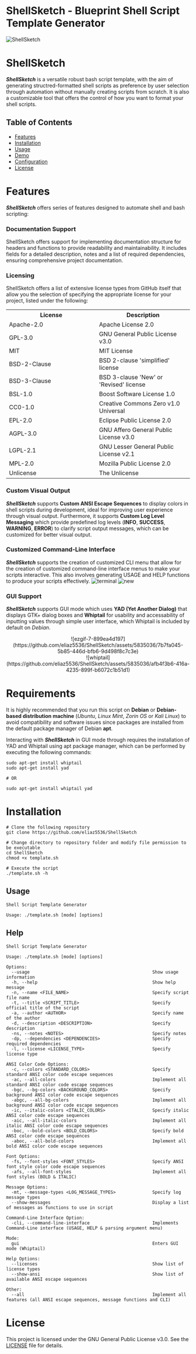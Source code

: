 # ShellSketch - Blueprint Shell Script Template Generator
![ShellSketch](https://github.com/eliaz5536/ShellSketch/assets/5835036/3c052d7c-4981-4159-8ca9-22b6bb8d0c85)

# ShellSketch
**_ShellSketch_** is a versatile robust bash script template, with the aim of generating structred-formatted shell scripts 
as preference by user selection through automation without manually creating scripts from scratch. It is also a customizable tool that offers the control of how you want to format your shell scripts.

## Table of Contents
- [Features](#features)
- [Installation](#installation)
- [Usage](#usage)
- [Demo](#demo)
- [Configuration](#configuration)
- [License](#license)

# Features
**_ShellSketch_** offers series of features designed to automate shell and bash scripting:

### **Documentation Support**
ShellSketch offers support for implementing documentation structure for headers and functions to provide readability and maintainability. It includes fields for a detailed description, notes and a list of required dependencies, ensuring comprehensive project documentation.

### **Licensing** 
ShellSketch offers a list of extensive license types from GitHub itself that allow you the selection of specifying the appropriate license for your project, listed under the following:

<table align="center">
 <tr>
  <th width="500px">License</th>
  <th width="500px">Description</th>
 </tr>
 <tr>
  <td>Apache-2.0</td>
  <td>Apache License 2.0</td>
 </tr>
 <tr>
  <td>GPL-3.0</td>
  <td>GNU General Public License v3.0</td>
 </tr>
 <tr>
  <td>MIT</td>
  <td>MIT License</td>
 </tr>
 <tr>
  <td>BSD-2-Clause</td>
  <td>BSD 2-clause 'simplified' license</td>
 </tr>
 <tr>
  <td>BSD-3-Clause</td>
  <td>BSD 3-clause 'New' or 'Revised' license</td>
 </tr>
 <tr>
  <td>BSL-1.0</td>
  <td>Boost Software License 1.0</td>
 </tr>
 <tr>
  <td>CC0-1.0</td>
  <td>Creative Commons Zero v1.0 Universal</td>
 </tr>
 <tr>
  <td>EPL-2.0</td>
  <td>Eclipse Public License 2.0</td>
 </tr>
 <tr>
  <td>AGPL-3.0</td>
  <td>GNU Affero General Public License v3.0</td>
 </tr>
 <tr>
  <td>LGPL-2.1</td>
  <td>GNU Lesser General Public License v2.1</td>
 </tr>
 <tr>
  <td>MPL-2.0</td>
  <td>Mozilla Public License 2.0</td>
 </tr>
 <tr>
  <td>Unlicense</td>
  <td>The Unlicense</td>
 </tr> 
</table>

### **Custom Visual Output**
**_ShellSketch_** supports **Custom ANSI Escape Sequences** to display colors in shell scripts during development, ideal for improving user experience through visual output. Furthermore, it supports **Custom Log Level Messaging** which provide predefined log levels (**INFO**, **SUCCESS**, **WARNING**, **ERROR**) to clarify script output messages, which can be customized for better visual output.

### **Customized Command-Line Interface**
**_ShellSketch_** supports the creation of customized CLI menu that allow for the creation of customized command-line interface menus to make your scripts interactive. This also involves generating USAGE and HELP functions to produce your scripts effectively.
![terminal](https://github.com/eliaz5536/ShellSketch/assets/5835036/7329aa49-7c60-4241-9323-2cc11440aa5b)
![new](https://github.com/eliaz5536/ShellSketch/assets/5835036/2221b658-5354-49b0-ae53-d073fb85adaa)

### **GUI Support**
**_ShellSketch_** supports GUI mode which uses **YAD (Yet Another Dialog)** that displays GTK+ dialog boxes and **Whiptail** for usability and accessability of inputting values through simple user interface, which Whiptail is included by default on _Debian_.

<div align="center">
 ![ezgif-7-899ea4d197](https://github.com/eliaz5536/ShellSketch/assets/5835036/7b7fa045-5b85-446d-bfb6-9d498f8c7c3e)
</div>

<div align="center">
 ![whiptail](https://github.com/eliaz5536/ShellSketch/assets/5835036/afb4f3b6-416a-4235-899f-b6072c1b51d1)
</div>

# Requirements
It is highly recommended that you run this script on **Debian** or **Debian-based distribution machine** (_Ubuntu_, _Linux Mint_, _Zorin OS_ or _Kali Linux_)
to avoid compatibility and software issues since packages are installed from the default package manager of Debian **apt**.

Interacting with **_ShellSketch_** in GUI mode through requires the installation of YAD and Whiptail using apt package manager, which can be performed by executing the following commands:
```
sudo apt-get install whiptail
sudo apt-get install yad

# OR

sudo apt-get install whiptail yad
```

# Installation
```
# Clone the following repository
git clone https://github.com/eliaz5536/ShellSketch

# Change directory to repository folder and modify file permission to be executable
cd ShellSketch
chmod +x template.sh

# Execute the script
./template.sh -h
```

## Usage
```
Shell Script Template Generator
 
Usage: ./template.sh [mode] [options]
```

## Help
```
Shell Script Template Generator
 
Usage: ./template.sh [mode] [options]
 
Options:
  --usage                                               Show usage information
  -h, --help                                            Show help message
  -n, --name <FILE_NAME>                                Specify script file name
  -t, --title <SCRIPT_TITLE>                            Specify official title of the script
  -a, --author <AUTHOR>                                 Specify name of the author
  -d, --description <DESCRIPTION>                       Specify description
  -ns, --notes <NOTES>                                  Specify notes
  -dp, --dependencies <DEPENDENCIES>                    Specify required dependencies
  -l, --license <LICENSE_TYPE>                          Specify license type
 
ANSI Color Code Options:
  -c, --colors <STANDARD_COLORS>                        Specify standard ANSI color code escape sequences
  -ac, --all-colors                                     Implement all standard ANSI color code escape sequences
  -bgc, --bg-colors <BACKGROUND_COLORS>                 Specify background ANSI color code escape sequences
  -abgc, --all-bg-colors                                Implement all background ANSI color code escape sequences
  -ic, --italic-colors <ITALIC_COLORS>                  Specify italic ANSI color code escape sequences
  -aic, --all-italic-colors                             Implement all italic ANSI color code escape sequences
  -boc, --bold-colors <BOLD_COLORS>                     Specify bold ANSI color code escape sequences
  -aboc, --all-bold-colors                              Implement all bold ANSI color code escape sequences
 
Font Options:
  -fs, --font-styles <FONT_STYLES>                      Specify ANSI font style color code escape sequences
  -afs, --all-font-styles                               Implement all font styles (BOLD & ITALIC)
 
Message Options:
  -mt, --message-types <LOG_MESSAGE_TYPES>              Specify log message types
  --show-messages                                       Display a list of messages as functions to use in script
 
Command-Line Interface Option:
  -cli, --command-line-interface                        Implements Command-Line interface (USAGE, HELP & parsing argument menu)
 
Mode:
  gui                                                   Enters GUI mode (Whiptail) 
 
Help Options:
  --licenses                                            Show list of license types
  --show-ansi                                           Show list of available ANSI escape sequences
 
Other:
  --all                                                 Implement all features (all ANSI escape sequences, message functions and CLI)

```

# License
This project is licensed under the GNU General Public License v3.0. See the [LICENSE](LICENSE) file for details.
